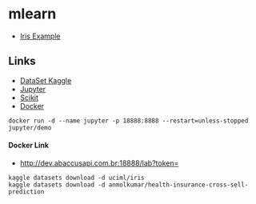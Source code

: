 # mlearn

- [Iris Example](https://mybinder.org/v2/gh/frkr/mlearn/master?labpath=iris_teste.ipynb)


## Links

- [DataSet Kaggle](https://www.kaggle.com/datasets/uciml/iris)
- [Jupyter](https://jupyter.org/try-jupyter/lab/index.html)
- [Scikit](https://scikit-learn.org/stable/)
- [Docker](https://github.com/jupyter/docker-stacks)

```shell
docker run -d --name jupyter -p 18888:8888 --restart=unless-stopped jupyter/demo
```

#### Docker Link
- http://dev.abaccusapi.com.br:18888/lab?token=

```shell
kaggle datasets download -d uciml/iris
kaggle datasets download -d anmolkumar/health-insurance-cross-sell-prediction
```